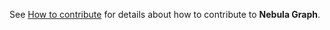 See [How to contribute](https://github.com/vesoft-inc/nebula-community/blob/master/Contributors/how-to-contribute.md) for details about how to contribute to **Nebula Graph**.
